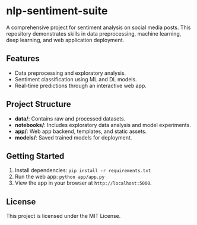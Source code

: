 
# nlp-sentiment-suite

A comprehensive project for sentiment analysis on social media posts. This repository demonstrates skills in data preprocessing, machine learning, deep learning, and web application deployment.

## Features
- Data preprocessing and exploratory analysis.
- Sentiment classification using ML and DL models.
- Real-time predictions through an interactive web app.

## Project Structure
- **data/**: Contains raw and processed datasets.
- **notebooks/**: Includes exploratory data analysis and model experiments.
- **app/**: Web app backend, templates, and static assets.
- **models/**: Saved trained models for deployment.

## Getting Started
1. Install dependencies: `pip install -r requirements.txt`
2. Run the web app: `python app/app.py`
3. View the app in your browser at `http://localhost:5000`.

## License
This project is licensed under the MIT License.
